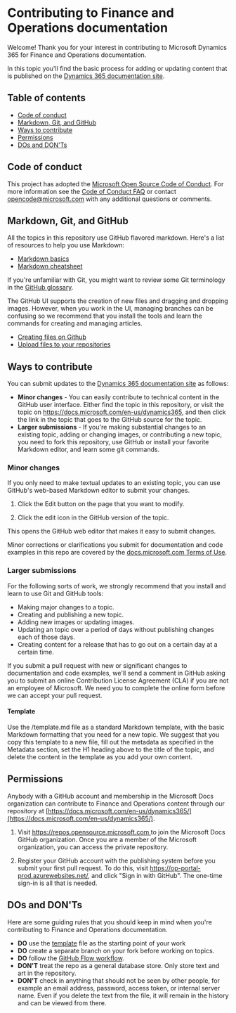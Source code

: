 # Contributing to Finance and Operations documentation
Welcome! Thank you for your interest in contributing to Microsoft Dynamics 365 for Finance and Operations documentation.

In this topic you'll find the basic process for adding or updating content that is published on the [Dynamics 365 documentation site](https://docs.microsoft.com/en-us/dynamics365/). 

## Table of contents 

* [Code of conduct](#code-of-conduct)
* [Markdown, Git, and GitHub](#markdown-git-and-github)
* [Ways to contribute](#ways-to-contribute)
* [Permissions](#permissions)
* [DOs and DON'Ts](#dos-and-donts)

## Code of conduct
This project has adopted the [Microsoft Open Source Code of Conduct](https://opensource.microsoft.com/codeofconduct/). For more information see the [Code of Conduct FAQ](https://opensource.microsoft.com/codeofconduct/faq/) or contact [opencode@microsoft.com](mailto:opencode@microsoft.com) with any additional questions or comments.

## Markdown, Git, and GitHub
All the topics in this repository use GitHub flavored markdown. Here's a list of resources to help you use Markdown:

* [Markdown basics](https://help.github.com/articles/markdown-basics/)
* [Markdown cheatsheet](https://github.com/adam-p/markdown-here/wiki/Markdown-Cheatsheet)

If you're unfamiliar with Git, you might want to review some Git terminology in the [GitHub glossary](https://help.github.com/articles/github-glossary).

The GitHub UI supports the creation of new files and dragging and dropping images. However, when you work in the UI, managing branches can be confusing so we recommend that you install the tools and learn the commands for creating and managing articles. 

* [Creating files on Github](https://github.com/blog/1327-creating-files-on-github)
* [Upload files to your repositories](https://github.com/blog/2105-upload-files-to-your-repositories)

## Ways to contribute
You can submit updates to the [Dynamics 365 documentation site](https://docs.microsoft.com/en-us/dynamics365/) as follows:

* **Minor changes** - You can easily contribute to technical content in the GitHub user interface. Either find the topic in this repository, or visit the topic on https://docs.microsoft.com/en-us/dynamics365, and then click the link in the topic that goes to the GitHub source for the topic.
* **Larger submissions** - If you're making substantial changes to an existing topic, adding or changing images, or contributing a new topic, you need to fork this repository, use GitHub or install your favorite Markdown editor, and learn some git commands.

### Minor changes
If you only need to make textual updates to an existing topic, you can use GitHub's web-based Markdown editor to submit your changes. 

1. Click the Edit button on the page that you want to modify.

2. Click the edit icon in the GitHub version of the topic.

 This opens the GitHub web editor that makes it easy to submit changes.
 
Minor corrections or clarifications you submit for documentation and code examples in this repo are covered by the [docs.microsoft.com Terms of Use](https://docs.microsoft.com/legal/termsofuse).

### Larger submissions
For the following sorts of work, we strongly recommend that you install and learn to use Git and GitHub tools:

* Making major changes to a topic.
* Creating and publishing a new topic.
* Adding new images or updating images.
* Updating an topic over a period of days without publishing changes each of those days.
* Creating content for a release that has to go out on a certain day at a certain time.

If you submit a pull request with new or significant changes to documentation and code examples, we'll send a comment in GitHub asking you to submit an online Contribution License Agreement (CLA) if you are not an employee of Microsoft. We need you to complete the online form before we can accept your pull request.

#### Template 
Use the /template.md file as a standard Markdown template, with the basic Markdown formatting that you need for a new topic. We suggest that you copy this template to a new file, fill out the metadata as specified in the Metadata section, set the H1 heading above to the title of the topic, and delete the content in the template as you add your own content.

## Permissions
Anybody with a GitHub account and membership in the Microsoft Docs organization can contribute to Finance and Operations content through our repository at [https://docs.microsoft.com/en-us/dynamics365/](https://docs.microsoft.com/en-us/dynamics365/). 

1. Visit [https://repos.opensource.microsoft.com ](https://repos.opensource.microsoft.com) to join the Microsoft Docs GitHub organization. Once you are a member of the Microsoft organization, you can access the private repository.

2. Register your GitHub account with the publishing system before you submit your first pull request. To do this, visit https://op-portal-prod.azurewebsites.net/, and click "Sign in with GitHub". The one-time sign-in is all that is needed. 

## DOs and DON'Ts

Here are some guiding rules that you should keep in mind when you're contributing to Finance and Operations documentation.

- **DO** use the [template](./template.md) file as the starting point of your work
- **DO** create a separate branch on your fork before working on topics.
- **DO** follow the [GitHub Flow workflow](https://guides.github.com/introduction/flow/).    
- **DON'T** treat the repo as a general database store. Only store text and art in the repository. 
- **DON'T** check in anything that should not be seen by other people, for example an email address, password, access token, or internal server name. Even if you delete the text from the file, it will remain in the history and can be viewed from there. 


